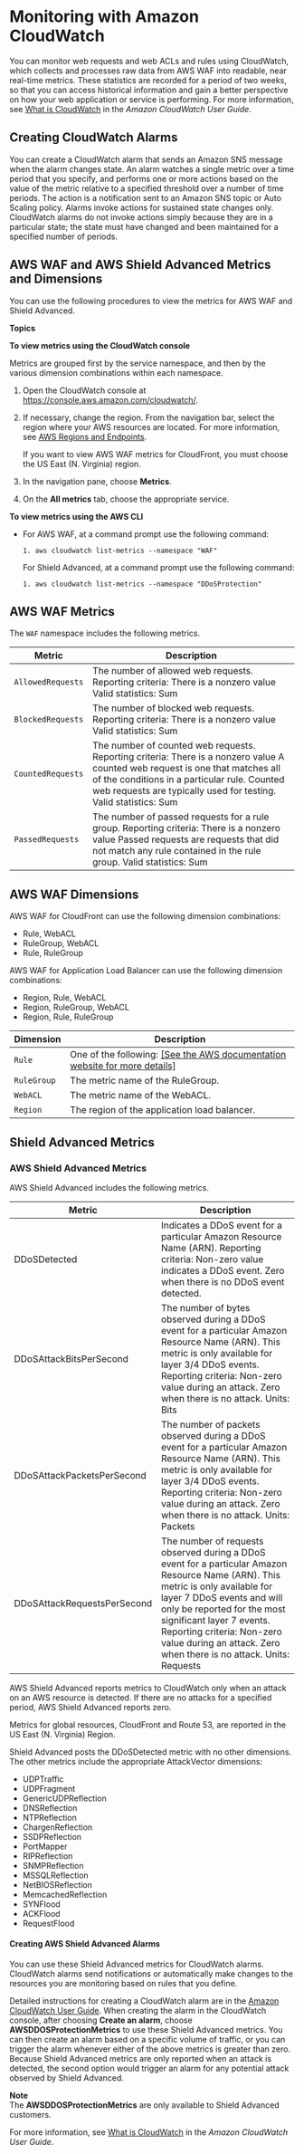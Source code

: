 # Monitoring with Amazon CloudWatch<a name="monitoring-cloudwatch"></a>

You can monitor web requests and web ACLs and rules using CloudWatch, which collects and processes raw data from AWS WAF into readable, near real\-time metrics\. These statistics are recorded for a period of two weeks, so that you can access historical information and gain a better perspective on how your web application or service is performing\.  For more information, see [What is CloudWatch](http://docs.aws.amazon.com/AmazonCloudWatch/latest/DeveloperGuide/WhatIsCloudWatch.html) in the *Amazon CloudWatch User Guide*\.

## Creating CloudWatch Alarms<a name="creating_alarms"></a>

You can create a CloudWatch alarm that sends an Amazon SNS message when the alarm changes state\. An alarm watches a single metric over a time period that you specify, and performs one or more actions based on the value of the metric relative to a specified threshold over a number of time periods\. The action is a notification sent to an Amazon SNS topic or Auto Scaling policy\. Alarms invoke actions for sustained state changes only\. CloudWatch alarms do not invoke actions simply because they are in a particular state; the state must have changed and been maintained for a specified number of periods\.

## AWS WAF and AWS Shield Advanced Metrics and Dimensions<a name="metrics_dimensions"></a>

 You can use the following procedures to view the metrics for AWS WAF and Shield Advanced\.

**Topics**

**To view metrics using the CloudWatch console**

Metrics are grouped first by the service namespace, and then by the various dimension combinations within each namespace\.

1. Open the CloudWatch console at [https://console\.aws\.amazon\.com/cloudwatch/](https://console.aws.amazon.com/cloudwatch/)\.

1. If necessary, change the region\. From the navigation bar, select the region where your AWS resources are located\. For more information, see [AWS Regions and Endpoints](http://docs.aws.amazon.com/general/latest/gr/rande.html)\.

   If you want to view AWS WAF metrics for CloudFront, you must choose the US East \(N\. Virginia\) region\.

1. In the navigation pane, choose **Metrics**\.

1. On the **All metrics** tab, choose the appropriate service\.

**To view metrics using the AWS CLI**
+ For AWS WAF, at a command prompt use the following command:

  ```
  1. aws cloudwatch list-metrics --namespace "WAF"
  ```

  For Shield Advanced, at a command prompt use the following command:

  ```
  1. aws cloudwatch list-metrics --namespace "DDoSProtection"
  ```

## AWS WAF Metrics<a name="waf-metrics"></a>

The `WAF` namespace includes the following metrics\.


| Metric | Description | 
| --- | --- | 
| `AllowedRequests` |  The number of allowed web requests\. Reporting criteria: There is a nonzero value Valid statistics: Sum  | 
| `BlockedRequests` |  The number of blocked web requests\. Reporting criteria: There is a nonzero value Valid statistics: Sum  | 
| `CountedRequests` |  The number of counted web requests\. Reporting criteria: There is a nonzero value A counted web request is one that matches all of the conditions in a particular rule\. Counted web requests are typically used for testing\. Valid statistics: Sum  | 
| `PassedRequests` |  The number of passed requests for a rule group\.  Reporting criteria: There is a nonzero value Passed requests are requests that did not match any rule contained in the rule group\. Valid statistics: Sum  | 

## AWS WAF Dimensions<a name="waf-metricdimensions"></a>

AWS WAF for CloudFront can use the following dimension combinations:
+ Rule, WebACL
+ RuleGroup, WebACL
+ Rule, RuleGroup

AWS WAF for Application Load Balancer can use the following dimension combinations:
+ Region, Rule, WebACL
+ Region, RuleGroup, WebACL
+ Region, Rule, RuleGroup


| Dimension | Description | 
| --- | --- | 
| `Rule` |  One of the following: [\[See the AWS documentation website for more details\]](http://docs.aws.amazon.com/waf/latest/developerguide/monitoring-cloudwatch.html)  | 
| `RuleGroup` |  The metric name of the RuleGroup\.  | 
| `WebACL` |  The metric name of the WebACL\.  | 
| `Region` |  The region of the application load balancer\.  | 

## Shield Advanced Metrics<a name="set-ddos-alarms"></a>

### AWS Shield Advanced Metrics<a name="shield-metrics"></a>

AWS Shield Advanced includes the following metrics\.


| Metric | Description | 
| --- | --- | 
| DDoSDetected | Indicates a DDoS event for a particular Amazon Resource Name \(ARN\)\. Reporting criteria: Non\-zero value indicates a DDoS event\. Zero when there is no DDoS event detected\.  | 
| DDoSAttackBitsPerSecond | The number of bytes observed during a DDoS event for a particular Amazon Resource Name \(ARN\)\. This metric is only available for layer 3/4 DDoS events\. Reporting criteria: Non\-zero value during an attack\. Zero when there is no attack\. Units: Bits  | 
| DDoSAttackPacketsPerSecond | The number of packets observed during a DDoS event for a particular Amazon Resource Name \(ARN\)\. This metric is only available for layer 3/4 DDoS events\. Reporting criteria: Non\-zero value during an attack\. Zero when there is no attack\. Units: Packets  | 
| DDoSAttackRequestsPerSecond | The number of requests observed during a DDoS event for a particular Amazon Resource Name \(ARN\)\. This metric is only available for layer 7 DDoS events and will only be reported for the most significant layer 7 events\. Reporting criteria: Non\-zero value during an attack\. Zero when there is no attack\. Units: Requests  | 

AWS Shield Advanced reports metrics to CloudWatch only when an attack on an AWS resource is detected\. If there are no attacks for a specified period, AWS Shield Advanced reports zero\.

Metrics for global resources, CloudFront and Route 53, are reported in the US East \(N\. Virginia\) Region\.

Shield Advanced posts the DDoSDetected metric with no other dimensions\. The other metrics include the appropriate AttackVector dimensions:
+ UDPTraffic
+ UDPFragment
+ GenericUDPReflection
+ DNSReflection
+ NTPReflection
+ ChargenReflection
+ SSDPReflection
+ PortMapper
+ RIPReflection
+ SNMPReflection
+ MSSQLReflection
+ NetBIOSReflection
+ MemcachedReflection
+ SYNFlood
+ ACKFlood
+ RequestFlood

#### Creating AWS Shield Advanced Alarms<a name="shield-alarms"></a>

You can use these Shield Advanced metrics for CloudWatch alarms\. CloudWatch alarms send notifications or automatically make changes to the resources you are monitoring based on rules that you define\.

Detailed instructions for creating a CloudWatch alarm are in the [Amazon CloudWatch User Guide](http://docs.aws.amazon.com/AmazonCloudWatch/latest/DeveloperGuide/AlarmThatSendsEmail.html)\. When creating the alarm in the CloudWatch console, after choosing **Create an alarm**, choose **AWSDDOSProtectionMetrics** to use these Shield Advanced metrics\. You can then create an alarm based on a specific volume of traffic, or you can trigger the alarm whenever either of the above metrics is greater than zero\. Because Shield Advanced metrics are only reported when an attack is detected, the second option would trigger an alarm for any potential attack observed by Shield Advanced\.

**Note**  
The **AWSDDOSProtectionMetrics** are only available to Shield Advanced customers\.

For more information, see [What is CloudWatch](http://docs.aws.amazon.com/AmazonCloudWatch/latest/DeveloperGuide/WhatIsCloudWatch.html) in the *Amazon CloudWatch User Guide*\.